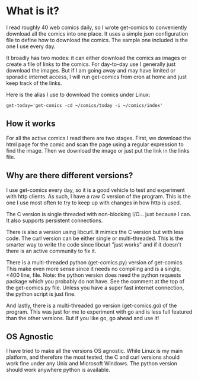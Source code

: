 # What is it?

I read roughly 40 web comics daily, so I wrote get-comics to
conveniently download all the comics into one place. It uses a simple
json configuration file to define how to download the comics. The
sample one included is the one I use every day.

It broadly has two modes: it can either download the comics as images
or create a file of links to the comics. For day-to-day use I
generally just download the images. But if I am going away and may
have limited or sporadic internet access, I will run get-comics from
cron at home and just keep track of the links.

Here is the alias I use to download the comics under Linux:

    get-today='get-comics -cd ~/comics/today -i ~/comics/index'

## How it works

For all the active comics I read there are two stages. First, we
download the html page for the comic and scan the page using a
regular expression to find the image. Then we download the image or
just put the link in the links file.

## Why are there different versions?

I use get-comics every day, so it is a good vehicle to test and
experiment with http clients. As such, I have a raw C version of the
program. This is the one I use most often to try to keep up with
changes in how http is used.

The C version is single threaded with non-blocking I/O... just because
I can. It also supports persistent connections.

There is also a version using libcurl. It mimics the C version but
with less code. The curl version can be either single or
multi-threaded. This is the smarter way to write the code since
libcurl "just works" and if it doesn't there is an active community
to fix it.

There is a multi-threaded python (get-comics.py) version of
get-comics. This make even more sense since it needs no compiling and
is a single, <400 line, file. Note: the python version does need the
python requests package which you probably do not have. See the
comment at the top of the get-comics.py file. Unless you have a super
fast internet connection, the python script is just fine.

And lastly, there is a multi-threaded go version (get-comics.go) of
the program. This was just for me to experiment with go and is less
full featured than the other versions. But if you like go, go ahead and
use it!

## OS Agnostic

I have tried to make all the versions OS agnostic. While Linux is my
main platform, and therefore the most tested, the C and curl versions
should work fine under any Unix and Microsoft Windows. The python version
should work anywhere python is available.
